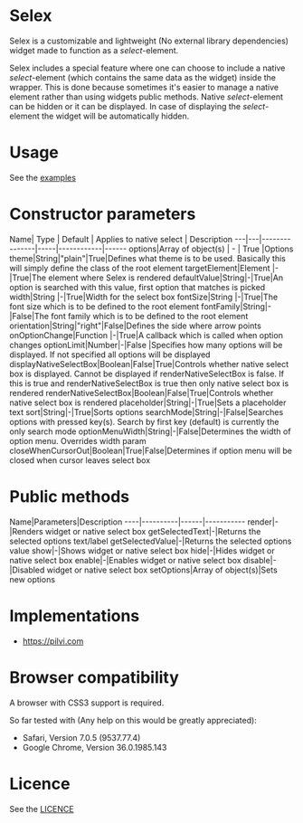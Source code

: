 Selex
===============
Selex is a customizable and lightweight (No external library dependencies) widget made to function as a <i>select</i>-element.

Selex includes a special feature where one can choose to include a native <i>select</i>-element (which contains the same data as the widget) inside the wrapper. This is done because sometimes it's easier to manage a native element rather than using widgets public methods. Native <i>select</i>-element can be hidden or it can be displayed. In case of displaying the <i>select</i>-element the widget will be automatically hidden.

Usage
==============
See the <a href="https://github.com/janikoskela/Selex/tree/master/examples">examples</a>

Constructor parameters
===============
Name| Type | Default | Applies to native select | Description
---|---|---------------|-----|------------|------
options|Array of object(s) | - | True |Options
theme|String|"plain"|True|Defines what theme is to be used. Basically this will simply define the class of the root element
targetElement|Element |-|True|The element where Selex is rendered
defaultValue|String|-|True|An option is searched with this value, first option that matches is picked
width|String |-|True|Width for the select box
fontSize|String |-|True|The font size which is to be defined to the root element
fontFamily|String|-|False|The font family which is to be defined to the root element
orientation|String|"right"|False|Defines the side where arrow points
onOptionChange|Function |-|True|A callback which is called when option changes
optionLimit|Number|-|False |Specifies how many options will be displayed. If not specified all options will be displayed
displayNativeSelectBox|Boolean|False|True|Controls whether native select box is displayed. Cannot be displayed if renderNativeSelectBox is false. If this is true and renderNativeSelectBox is true then only native select box is rendered
renderNativeSelectBox|Boolean|False|True|Controls whether native select box is rendered
placeholder|String|-|True|Sets a placeholder text
sort|String|-|True|Sorts options
searchMode|String|-|False|Searches options with pressed key(s). Search by first key (default) is currently the only search mode
optionMenuWidth|String|-|False|Determines the width of option menu. Overrides width param
closeWhenCursorOut|Boolean|True|False|Determines if option menu will be closed when cursor leaves select box

Public methods
===============
Name|Parameters|Description
----|----------|------|-----------
render|-|Renders widget or native select box
getSelectedText|-|Returns the selected options text/label
getSelectedValue|-|Returns the selected options value
show|-|Shows widget or native select box
hide|-|Hides widget or native select box
enable|-|Enables widget or native select box
disable|-|Disabled widget or native select box
setOptions|Array of object(s)|Sets new options

Implementations
=============
 - https://pilvi.com

Browser compatibility
==============
A browser with CSS3 support is required.

So far tested with (Any help on this would be greatly appreciated):
 - Safari, Version 7.0.5 (9537.77.4)
 - Google Chrome, Version 36.0.1985.143

Licence
=============
See the <a href="https://github.com/janikoskela/SimpleSelectBox/blob/master/LICENSE">LICENCE</a>
